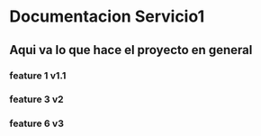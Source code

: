 # Documentacion Servicio1

## Aqui va lo que hace el proyecto en general

### feature 1 v1.1

### feature 3 v2

### feature 6 v3